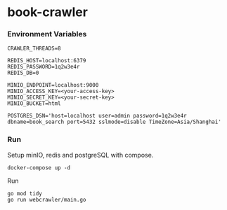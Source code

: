 # book-crawler

### Environment Variables
```
CRAWLER_THREADS=8

REDIS_HOST=localhost:6379
REDIS_PASSWORD=1q2w3e4r
REDIS_DB=0

MINIO_ENDPOINT=localhost:9000
MINIO_ACCESS_KEY=<your-access-key>
MINIO_SECRET_KEY=<your-secret-key>
MINIO_BUCKET=html

POSTGRES_DSN='host=localhost user=admin password=1q2w3e4r dbname=book_search port=5432 sslmode=disable TimeZone=Asia/Shanghai'
```

### Run
Setup minIO, redis and postgreSQL with compose.
```
docker-compose up -d
```

Run
```
go mod tidy
go run webcrawler/main.go
```
